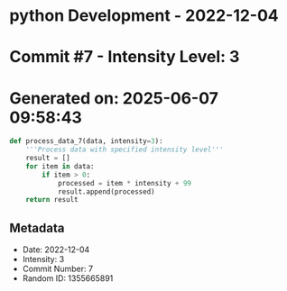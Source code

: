 ﻿# python Development - 2022-12-04
# Commit #7 - Intensity Level: 3
# Generated on: 2025-06-07 09:58:43
```python
def process_data_7(data, intensity=3):
    '''Process data with specified intensity level'''
    result = []
    for item in data:
        if item > 0:
            processed = item * intensity + 99
            result.append(processed)
    return result
```
## Metadata
- Date: 2022-12-04
- Intensity: 3
- Commit Number: 7
- Random ID: 1355665891
